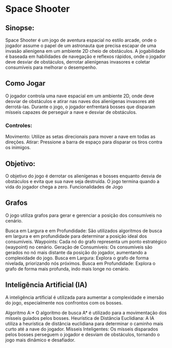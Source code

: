 # Space Shooter
## Sinopse:
Space Shooter é um jogo de aventura espacial no estilo arcade, onde o jogador assume o papel de um astronauta que precisa escapar de uma invasão alienígena em um ambiente 2D cheio de obstáculos. A jogabilidade é baseada em habilidades de navegação e reflexos rápidos, onde o jogador deve desviar de obstáculos, derrotar alienígenas invasores e coletar consumíveis para melhorar o desempenho.

## Como Jogar
O jogador controla uma nave espacial em um ambiente 2D, onde deve desviar de obstáculos e atirar nas naves dos alienígenas invasores até derrotá-las. Durante o jogo, o jogador enfrentará bosses que disparam mísseis capazes de perseguir a nave e desviar de obstáculos.

### Controles:
Movimento: Utilize as setas direcionais para mover a nave em todas as direções.
Atirar: Pressione a barra de espaço para disparar os tiros contra os inimigos.

## Objetivo:
O objetivo do jogo é derrotar os alienígenas e bosses enquanto desvia de obstáculos e evita que sua nave seja destruída. O jogo termina quando a vida do jogador chega a zero.
Funcionalidades de Jogo

## Grafos
O jogo utiliza grafos para gerar e gerenciar a posição dos consumíveis no cenário.

Busca em Largura e em Profundidade: São utilizados algoritmos de busca em largura e em profundidade para determinar a posição ideal dos consumíveis.
Waypoints: Cada nó do grafo representa um ponto estratégico (waypoint) no cenário.
Geração de Consumíveis: Os consumíveis são gerados no nó mais distante da posição do jogador, aumentando a complexidade do jogo.
Busca em Largura: Explora o grafo de forma nivelada, priorizando nós próximos.
Busca em Profundidade: Explora o grafo de forma mais profunda, indo mais longe no cenário.

## Inteligência Artificial (IA)
A inteligência artificial é utilizada para aumentar a complexidade e imersão do jogo, especialmente nos confrontos com os bosses.

Algoritmo A:* O algoritmo de busca A* é utilizado para a movimentação dos mísseis guiados pelos bosses.
Heurística de Distância Euclidiana: A IA utiliza a heurística de distância euclidiana para determinar o caminho mais curto até a nave do jogador.
Mísseis Inteligentes: Os mísseis disparados pelos bosses perseguem o jogador e desviam de obstáculos, tornando o jogo mais dinâmico e desafiador.
